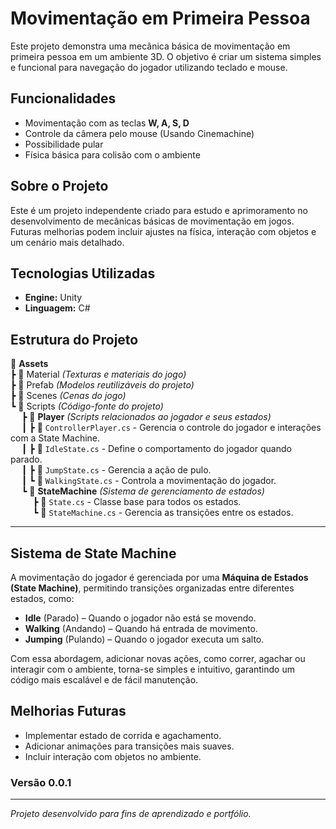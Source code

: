 # Movimentação em Primeira Pessoa
Este projeto demonstra uma mecânica básica de movimentação em primeira pessoa em um ambiente 3D. O objetivo é criar um sistema simples e funcional para navegação do jogador utilizando teclado e mouse.

## Funcionalidades
- Movimentação com as teclas **W, A, S, D**  
- Controle da câmera pelo mouse (Usando Cinemachine)
- Possibilidade  pular  
- Física básica para colisão com o ambiente  

## Sobre o Projeto
Este é um projeto independente criado para estudo e aprimoramento no desenvolvimento de 
mecânicas básicas de movimentação em jogos. Futuras melhorias podem incluir ajustes na física, 
interação com objetos e um cenário mais detalhado.


## Tecnologias Utilizadas
- **Engine:** Unity  
- **Linguagem:** C#  

## Estrutura do Projeto
📂 **Assets**  
 ┣ 📂 Material *(Texturas e materiais do jogo)*  
 ┣ 📂 Prefab *(Modelos reutilizáveis do projeto)*  
 ┣ 📂 Scenes *(Cenas do jogo)*  
 ┗ 📂 Scripts *(Código-fonte do projeto)*  
 &emsp; ┣ 📂 **Player** *(Scripts relacionados ao jogador e seus estados)*  
 &emsp; ┃ ┣ 📜 `ControllerPlayer.cs` - Gerencia o controle do jogador e interações com a State Machine.  
 &emsp; ┃ ┣ 📜 `IdleState.cs` - Define o comportamento do jogador quando parado.  
 &emsp; ┃ ┣ 📜 `JumpState.cs` - Gerencia a ação de pulo.  
 &emsp; ┃ ┗ 📜 `WalkingState.cs` - Controla a movimentação do jogador.  
 &emsp; ┗ 📂 **StateMachine** *(Sistema de gerenciamento de estados)*  
 &emsp; &emsp; ┣ 📜 `State.cs` - Classe base para todos os estados.  
 &emsp; &emsp; ┗ 📜 `StateMachine.cs` - Gerencia as transições entre os estados.  


---
## Sistema de State Machine
A movimentação do jogador é gerenciada por uma **Máquina de Estados (State Machine)**, permitindo transições organizadas entre diferentes estados, como:

- **Idle** (Parado) – Quando o jogador não está se movendo.  
- **Walking** (Andando) – Quando há entrada de movimento.  
- **Jumping** (Pulando) – Quando o jogador executa um salto.

Com essa abordagem, adicionar novas ações, como correr, agachar ou interagir com o ambiente, torna-se simples e intuitivo, garantindo um código mais escalável e de fácil manutenção.

## Melhorias Futuras
- Implementar estado de corrida e agachamento.
- Adicionar animações para transições mais suaves.
- Incluir interação com objetos no ambiente.

### Versão 0.0.1
---

*Projeto desenvolvido para fins de aprendizado e portfólio.*  
